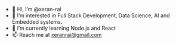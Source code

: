 - 👋 Hi, I’m @xeran-rai
- 👀 I’m interested in Full Stack Development, Data Science, AI and Embedded systems.
- 🌱 I’m currently learning Node.js and React
- 📫 Reach me at xeranrai@gmail.com
